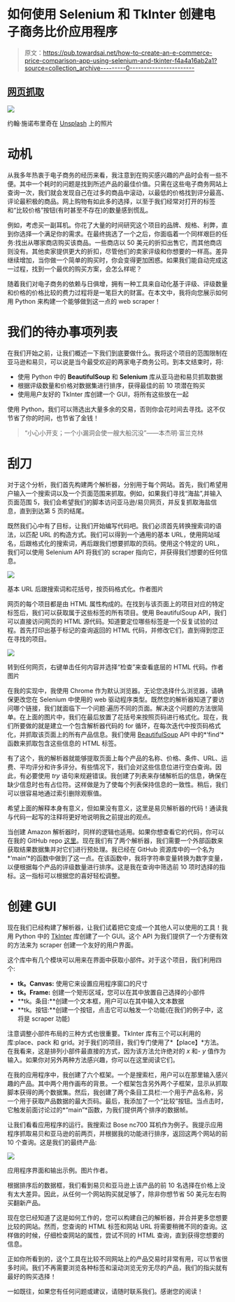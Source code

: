 # 如何使用 Selenium 和 TkInter 创建电子商务比价应用程序

> 原文：<https://pub.towardsai.net/how-to-create-an-e-commerce-price-comparison-app-using-selenium-and-tkinter-f4a4a16ab2a1?source=collection_archive---------0----------------------->

## [网页抓取](https://towardsai.net/p/category/web-scraping)

![](img/2e56a270888a9a86322abf8e7f8cf0e7.png)

约翰·施诺布里奇在 [Unsplash](https://unsplash.com/) 上的照片

# 动机

从我多年热衷于电子商务的经历来看，我注意到在购买感兴趣的产品时会有一些不便。其中一个耗时的问题是找到所述产品的最佳价值。只需在这些电子商务网站上查询一次，我们就会发现自己在过多的商品中滚动，以最低的价格找到评分最高、评论最积极的商品。网上购物有如此多的选择，以至于我们经常对打开的标签和“比较价格”按钮(有时甚至不存在)的数量感到慌乱。

例如，考虑买一副耳机。你花了大量的时间研究这个项目的品牌、规格、利弊，直到你选择一个满足你的需求。在最终挑选了一个之后，你面临着一个同样艰巨的任务:找出从哪家商店购买该商品。一些商店以 50 美元的折扣出售它，而其他商店则没有。其他卖家提供更大的折扣，尽管他们的卖家评级和你想要的一样高。差异继续增加，当你做一个简单的购买时，你会变得更加困惑。如果我们能自动完成这一过程，找到一个最优的购买方案，会怎么样呢？

随着我们对电子商务的依赖与日俱增，拥有一种工具来自动化基于评级、评级数量和价格的价格比较的费力过程将是一笔巨大的财富。在本文中，我将向您展示如何用 Python 来构建一个能够做到这一点的 web scraper！

# 我们的待办事项列表

在我们开始之前，让我们概述一下我们到底要做什么。我将这个项目的范围限制在亚马逊和易贝，可以说是当今最受欢迎的两家电子商务公司。到本文结束时，将:

*   使用 Python 中的 **BeautifulSoup** 和 **Selenium** 库从亚马逊和易贝抓取数据
*   根据评级数量和价格对数据集进行排序，获得最佳的前 10 项潜在购买
*   使用用户友好的 TkInter 库创建一个 GUI，将所有这些放在一起

使用 Python，我们可以筛选出大量多余的交易，否则你会花时间去寻找。这不仅节省了你的时间，也节省了金钱！

> “小心小开支；一个小漏洞会使一艘大船沉没”——本杰明·富兰克林

# 刮刀

对于这个分析，我们首先构建两个解析器，分别用于每个网站。首先，我们希望用户输入一个搜索词以及一个页面范围来抓取。例如，如果我们寻找“海盐”,并输入页面范围 5，我们会希望我们的脚本访问亚马逊/易贝网页，并反复抓取海盐信息，直到到达第 5 页的结尾。

既然我们心中有了目标，让我们开始编写代码吧。我们必须首先转换搜索词的语法，以匹配 URL 的构造方式。我们可以得到一个通用的基本 URL，使用网站域名，后跟格式化的搜索词，再后跟我们想要抓取的页码。使用这个特定的 URL，我们可以使用 Selenium API 将我们的 scraper 指向它，并获得我们想要的任何信息。

![](img/10bc5466997db1163138a43f52a08ba4.png)

基本 URL 后跟搜索词和花括号，按页码格式化。作者图片

网页的每个项目都是由 HTML 属性构成的。在找到与该页面上的项目对应的特定标签后，我们可以获取属于这些标签的所有项目。使用 BeautifulSoup API，我们可以直接访问网页的 HTML 源代码。知道要定位哪些标签是一个反复试验的过程。首先打印出基于标记的查询返回的 HTML 代码，并修改它们，直到得到您正在寻找的项目。

![](img/6a0f5106d32fb332cf49ad41acd888af.png)

转到任何网页，右键单击任何内容并选择“检查”来查看底层的 HTML 代码。作者图片

在我的实现中，我使用 Chrome 作为默认浏览器。无论您选择什么浏览器，请确保更改您在 Selenium 中使用的 web 驱动程序类型。既然您的解析器知道了要访问哪个链接，我们就面临下一个问题:遍历不同的页面。解决这个问题的方法很简单。在上面的图片中，我们在最后放置了花括号来按照页码进行格式化。现在，我们所要做的就是建立一个包含解析器代码的 for 循环，在每次迭代中按页码格式化，并抓取该页面上的所有产品信息。我们使用 [BeautifulSoup](https://www.crummy.com/software/BeautifulSoup/bs4/doc/) API 中的*‘find’*函数来抓取包含这些信息的 HTML 标签。

有了这个，我的解析器就能够提取页面上每个产品的名称、价格、条件、URL、运费、平均评分和许多评分。有些情况下，我们会对这些信息位进行空白查询。因此，有必要使用 *try* 语句来规避错误。我创建了列表来存储解析后的信息，确保在缺少信息时也有占位符。这样做是为了使每个列表保持信息的一致性。稍后，我们可以很容易地通过索引删除观察值。

希望上面的解释本身有意义，但如果没有意义，这里是易贝解析器的代码！通读我与代码一起写的注释将更好地说明我之前提出的观点。

当创建 Amazon 解析器时，同样的逻辑也适用。如果你想查看它的代码，你可以在我的 GitHub repo [这里](https://github.com/vnnair/Amazon-Ebay-Webscraper)。现在我们有了两个解析器，我们需要一个外部函数来获取结果数据集并对它们进行预处理。我已经在 GitHub 资源库中的一个名为*‘main’*的函数中做到了这一点。在该函数中，我将字符串变量转换为数字变量，以便根据每个产品的评级数量进行排序。这是我在查询中筛选前 10 项时选择的指标。这一指标可以根据您的喜好轻松调整。

# 创建 GUI

现在我们已经构建了解析器，让我们试着把它变成一个其他人可以使用的工具！我用 Python 中的 [TkInter](https://docs.python.org/3/library/tk.html) 库创建了一个 GUI。这个 API 为我们提供了一个方便有效的方法来为 scraper 创建一个友好的用户界面。

这个库中有几个模块可以用来在界面中获取小部件。对于这个项目，我们利用四个:

*   **tk。Canvas:** 使用它来设置应用程序窗口的尺寸
*   **tk。Frame:** 创建一个矩形区域，您可以在其中放置自己选择的小部件
*   **tk。条目:**创建一个文本框，用户可以在其中输入文本数据
*   **tk。按钮:**创建一个按钮，点击它可以触发一个功能(在我们的例子中，这将是 scraper 功能)

注意调整小部件布局的三种方式也很重要。TkInter 库有三个可以利用的库:place、pack 和 grid。对于我们的项目，我们专门使用了*【place】*方法。在我看来，这是排列小部件最直接的方式，因为该方法允许绝对的 *x* 和- *y* 值作为输入。如果你对另外两种方法感兴趣，你可以在这里阅读它们。

在我的应用程序中，我创建了六个框架。一个是搜索栏，用户可以在那里输入感兴趣的产品。其中两个用作画布的背景。一个框架包含另外两个子框架，显示从抓取脚本获得的两个数据集。然后，我创建了两个条目工具栏:一个用于产品名称，另一个用于获取产品数据的最大页码。最后，我添加了一个“比较”按钮。当点击时，它触发前面讨论过的*“main”*函数，为我们提供两个排序的数据帧。

让我们看看应用程序的运行。我搜索过 Bose nc700 耳机作为例子。我提示应用程序抓取易贝和亚马逊的前两页，并根据我的功能进行排序，返回这两个网站的前 10 个查询。这是我们的最终产品:

![](img/64477d0fc9a26e49b9af34adaa1f9779.png)

应用程序界面和输出示例。图片作者。

根据排序后的数据框，我们看到易贝和亚马逊上该产品的前 10 名选择在价格上没有太大差异。因此，从任何一个网站购买就足够了，除非你想节省 50 美元左右购买翻新产品。

现在您已经知道了这是如何工作的，您可以构建自己的解析器，并合并更多您想要比较的网站。然而，您查询的 HTML 标签和网站 URL 将需要稍微不同的查询。这样做的时候，仔细检查网站的属性，尝试不同的 HTML 查询，直到获得您想要的信息。

正如你所看到的，这个工具在比较不同网站上的产品交易时非常有用，可以节省很多时间。我们不再需要浏览各种标签和滚动浏览无穷无尽的产品，我们的指尖就有最好的购买选择！

一如既往，如果您有任何问题或建议，请随时联系我们。感谢您的阅读！